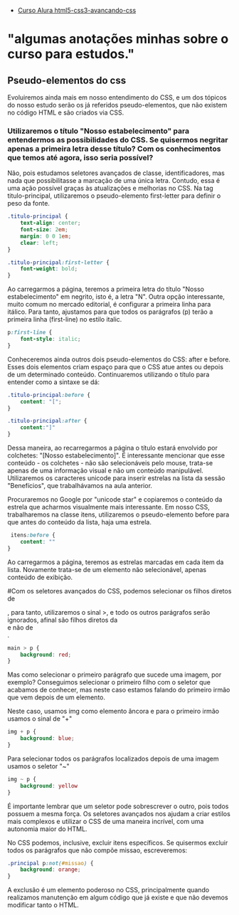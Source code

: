 - [Curso Alura html5-css3-avancando-css](https://cursos.alura.com.br/course/html5-css3-avancando-css)
# "algumas anotações minhas sobre o curso para estudos." 
## Pseudo-elementos do css 


Evoluiremos ainda mais em nosso entendimento do CSS, e um dos tópicos do nosso estudo serão os já referidos pseudo-elementos, que não existem no código HTML e são criados via CSS.

### Utilizaremos o título "Nosso estabelecimento" para entendermos as possibilidades do CSS. Se quisermos negritar apenas a primeira letra desse título? Com os conhecimentos que temos até agora, isso seria possível?

Não, pois estudamos seletores avançados de classe, identificadores, mas nada que possibilitasse a marcação de uma única letra. Contudo, essa é uma ação possível graças às atualizações e melhorias no CSS. Na tag titulo-principal, utilizaremos o pseudo-elemento first-letter para definir o peso da fonte.
```scss
.titulo-principal {
    text-align: center;
    font-size: 2em;
    margin: 0 0 1em;
    clear: left;
}
```
```scss
.titulo-principal:first-letter {
    font-weight: bold;
}
```
Ao carregarmos a página, teremos a primeira letra do título "Nosso estabelecimento" em negrito, isto é, a letra "N". Outra opção interessante, muito comum no mercado editorial, é configurar a primeira linha para itálico. Para tanto, ajustamos para que todos os parágrafos (p) terão a primeira linha (first-line) no estilo italic.
```scss
p:first-line {
    font-style: italic;
}
```
Conheceremos ainda outros dois pseudo-elementos do CSS: after e before. Esses dois elementos criam espaço para que o CSS atue antes ou depois de um determinado conteúdo. Continuaremos utilizando o título para entender como a sintaxe se dá:

```scss 
.titulo-principal:before {
    content: "[";
}
```

```scss 
.titulo-principal:after {
    content:"]"
}
```
Dessa maneira, ao recarregarmos a página o título estará envolvido por colchetes: "[Nosso estabelecimento]". É interessante mencionar que esse conteúdo - os colchetes - não são selecionáveis pelo mouse, trata-se apenas de uma informação visual e não um conteúdo manipulável. Utilizaremos os caracteres unicode para inserir estrelas na lista da sessão "Benefícios", que trabalhávamos na aula anterior.

Procuraremos no Google por "unicode star" e copiaremos o conteúdo da estrela que acharmos visualmente mais interessante. Em nosso CSS, trabalharemos na classe itens, utilizaremos o pseudo-elemento before para que antes do conteúdo da lista, haja uma estrela.

```scss
 itens:before {
    content: ""
}
```
Ao carregarmos a página, teremos as estrelas marcadas em cada item da lista. Novamente trata-se de um elemento não selecionável, apenas conteúdo de exibição.


#Com os seletores avançados do CSS, podemos selecionar os filhos diretos de <main>, para tanto, utilizaremos o sinal >, e todo os outros parágrafos serão ignorados, afinal são filhos diretos da <section> e não de <main>.
```scss
main > p {
    background: red; 
}
```
Mas como selecionar o primeiro parágrafo que sucede uma imagem, por exemplo? Conseguimos selecionar o primeiro filho com o seletor que acabamos de conhecer, mas neste caso estamos falando do primeiro irmão que vem depois de um elemento.

Neste caso, usamos img como elemento âncora e para o primeiro irmão usamos o sinal de "+"

```scss
img + p { 
    background: blue;
}
```
Para selecionar todos os parágrafos localizados depois de uma imagem usamos o seletor "~"
```scss
img ~ p {
    background: yellow
} 
```
É importante lembrar que um seletor pode sobrescrever o outro, pois todos possuem a mesma força. Os seletores avançados nos ajudam a criar estilos mais complexos e utilizar o CSS de uma maneira incrível, com uma autonomia maior do HTML.

No CSS podemos, inclusive, excluir itens específicos. Se quisermos excluir todos os parágrafos que não compõe missao, escreveremos:
```scss
.principal p:not(#missao) {
    background: orange;
}
```
A exclusão é um elemento poderoso no CSS, principalmente quando realizamos manutenção em algum código que já existe e que não devemos modificar tanto o HTML.